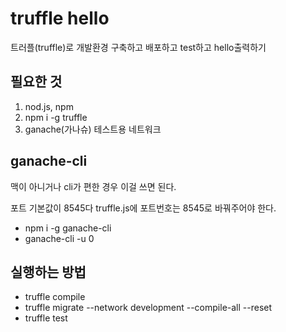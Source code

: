 # truffle hello
트러플(truffle)로 개발환경 구축하고 배포하고 test하고 hello출력하기

## 필요한 것
1. nod.js, npm
2. npm i -g truffle
3. ganache(가나슈) 테스트용 네트워크

## ganache-cli
맥이 아니거나 cli가 편한 경우 이걸 쓰면 된다.

포트 기본값이 8545다 truffle.js에 포트번호는 8545로 바꿔주어야 한다.

* npm i -g ganache-cli
* ganache-cli -u 0


## 실행하는 방법
* truffle compile
* truffle migrate --network development --compile-all --reset
* truffle test